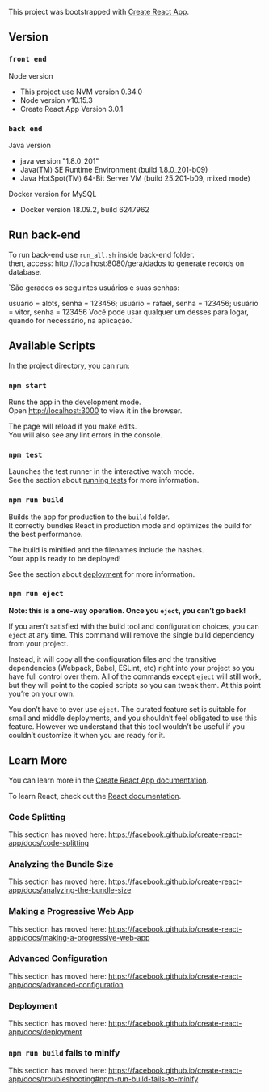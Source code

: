 This project was bootstrapped with [Create React App](https://github.com/facebook/create-react-app).

## Version

### `front end`
Node version <br/>
- This project use NVM version 0.34.0<br/>
- Node version v10.15.3<br/>
- Create React App Version 3.0.1<br/>

### `back end`
Java version <br/>
- java version "1.8.0_201" <br/>
- Java(TM) SE Runtime Environment (build 1.8.0_201-b09) <br/>
- Java HotSpot(TM) 64-Bit Server VM (build 25.201-b09, mixed mode) <br/>

Docker version for MySQL <br/>
- Docker version 18.09.2, build 6247962 <br/>

## Run back-end

To run back-end use `run_all.sh` inside back-end folder. <br/>
then, access: http://localhost:8080/gera/dados to generate records on database. <br/>

`São gerados os seguintes usuários e suas senhas:

usuário = alots, senha = 123456;
usuário = rafael, senha = 123456;
usuário = vitor, senha = 123456
Você pode usar qualquer um desses para logar, quando for necessário, na aplicação.`

## Available Scripts

In the project directory, you can run:

### `npm start`

Runs the app in the development mode.<br />
Open [http://localhost:3000](http://localhost:3000) to view it in the browser.

The page will reload if you make edits.<br />
You will also see any lint errors in the console.

### `npm test`

Launches the test runner in the interactive watch mode.<br />
See the section about [running tests](https://facebook.github.io/create-react-app/docs/running-tests) for more information.

### `npm run build`

Builds the app for production to the `build` folder.<br />
It correctly bundles React in production mode and optimizes the build for the best performance.

The build is minified and the filenames include the hashes.<br />
Your app is ready to be deployed!

See the section about [deployment](https://facebook.github.io/create-react-app/docs/deployment) for more information.

### `npm run eject`

**Note: this is a one-way operation. Once you `eject`, you can’t go back!**

If you aren’t satisfied with the build tool and configuration choices, you can `eject` at any time. This command will remove the single build dependency from your project.

Instead, it will copy all the configuration files and the transitive dependencies (Webpack, Babel, ESLint, etc) right into your project so you have full control over them. All of the commands except `eject` will still work, but they will point to the copied scripts so you can tweak them. At this point you’re on your own.

You don’t have to ever use `eject`. The curated feature set is suitable for small and middle deployments, and you shouldn’t feel obligated to use this feature. However we understand that this tool wouldn’t be useful if you couldn’t customize it when you are ready for it.

## Learn More

You can learn more in the [Create React App documentation](https://facebook.github.io/create-react-app/docs/getting-started).

To learn React, check out the [React documentation](https://reactjs.org/).

### Code Splitting

This section has moved here: https://facebook.github.io/create-react-app/docs/code-splitting

### Analyzing the Bundle Size

This section has moved here: https://facebook.github.io/create-react-app/docs/analyzing-the-bundle-size

### Making a Progressive Web App

This section has moved here: https://facebook.github.io/create-react-app/docs/making-a-progressive-web-app

### Advanced Configuration

This section has moved here: https://facebook.github.io/create-react-app/docs/advanced-configuration

### Deployment

This section has moved here: https://facebook.github.io/create-react-app/docs/deployment

### `npm run build` fails to minify

This section has moved here: https://facebook.github.io/create-react-app/docs/troubleshooting#npm-run-build-fails-to-minify
